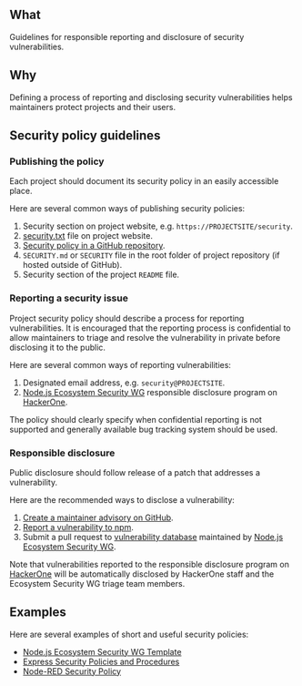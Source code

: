 ## What

Guidelines for responsible reporting and disclosure of security vulnerabilities.

## Why

Defining a process of reporting and disclosing security vulnerabilities helps maintainers protect projects and their users.

## Security policy guidelines

### Publishing the policy

Each project should document its security policy in an easily accessible place.

Here are several common ways of publishing security policies:

1. Security section on project website, e.g. `https://PROJECTSITE/security`.
1. [security.txt](https://securitytxt.org/) file on project website.
1. [Security policy in a GitHub repository](https://help.github.com/en/github/managing-security-vulnerabilities/adding-a-security-policy-to-your-repository).
1. `SECURITY.md` or `SECURITY` file in the root folder of project repository (if hosted outside of GitHub).
1. Security section of the project `README` file.

### Reporting a security issue

Project security policy should describe a process for reporting vulnerabilities. It is encouraged that the reporting process is confidential to allow maintainers to triage and resolve the vulnerability in private before disclosing it to the public.

Here are several common ways of reporting vulnerabilities:

1. Designated email address, e.g. `security@PROJECTSITE`.
1. [Node.js Ecosystem Security WG](https://github.com/nodejs/security-wg) responsible disclosure program on [HackerOne](https://hackerone.com/nodejs-ecosystem).

The policy should clearly specify when confidential reporting is not supported and generally available bug tracking system should be used.

### Responsible disclosure

Public disclosure should follow release of a patch that addresses a vulnerability.

Here are the recommended ways to disclose a vulnerability:

1. [Create a maintainer advisory on GitHub](https://help.github.com/en/github/managing-security-vulnerabilities/creating-a-maintainer-security-advisory).
1. [Report a vulnerability to npm](https://www.npmjs.com/advisories/report).
1. Submit a pull request to [vulnerability database](https://github.com/nodejs/security-wg/blob/master/processes/vuln_db.md) maintained by [Node.js Ecosystem Security WG](https://github.com/nodejs/security-wg).

Note that vulnerabilities reported to the responsible disclosure program on [HackerOne](https://hackerone.com/nodejs-ecosystem) will be automatically disclosed by HackerOne staff and the Ecosystem Security WG triage team members.

## Examples

Here are several examples of short and useful security policies:

- [Node.js Ecosystem Security WG Template](https://github.com/nodejs/security-wg/blob/master/processes/responsible_disclosure_template.md)
- [Express Security Policies and Procedures](https://github.com/expressjs/express/security/policy)
- [Node-RED Security Policy](https://github.com/node-red/node-red/security/policy)
